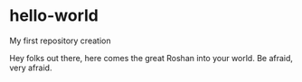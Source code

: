 # hello-world
My first repository creation

Hey folks out there, here comes the great Roshan into your world. Be afraid, very afraid. 

